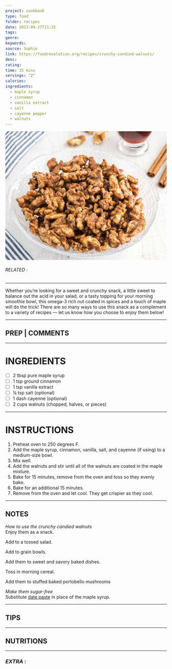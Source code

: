 ```yaml
---
project: cookbook
type: food
folder: recipes
date: 2023-09-27T21:25
tags: 
genre: 
keywords: 
source: Sophie
link: https://foodrevolution.org/recipes/crunchy-candied-walnuts/
desc: 
rating: 
time: 35 mins
servings: "2"
calories: 
ingredients:
  - maple syrup
  - cinnamon
  - vanilla extract
  - salt
  - cayenne pepper
  - walnuts
---
```


![IMAGE](image_478.png)

###### *RELATED* : 
---
Whether you’re looking for a sweet and crunchy snack, a little sweet to balance out the acid in your salad, or a tasty topping for your morning smoothie bowl, this omega-3 rich nut coated in spices and a touch of maple will do the trick! There are so many ways to use this snack as a complement to a variety of recipes — let us know how you choose to enjoy them below!

---
## PREP | COMMENTS



---
# INGREDIENTS

- [ ] 2 tbsp pure maple syrup
- [ ] 1 tsp ground cinnamon
- [ ] 1 tsp vanilla extract
- [ ] ¼ tsp salt (optional)
- [ ] 1 dash cayenne (optional)
- [ ] 2 cups walnuts (chopped, halves, or pieces)

---
# INSTRUCTIONS

1. Preheat oven to 250 degrees F.
2. Add the maple syrup, cinnamon, vanilla, salt, and cayenne (if using) to a medium-size bowl.
3. Mix well.
4. Add the walnuts and stir until all of the walnuts are coated in the maple mixture.
5. Bake for 15 minutes, remove from the oven and toss so they evenly bake.
6. Bake for an additional 15 minutes.
7. Remove from the oven and let cool. They get crispier as they cool.

---
## NOTES

_How to use the crunchy candied walnuts_  
Enjoy them as a snack.  
  
Add to a tossed salad.  
  
Add to grain bowls.  
  
Add them to sweet and savory baked dishes.  
  
Toss in morning cereal.  
  
Add them to stuffed baked portobello mushrooms

_Make them sugar-free_  
Substitute [date paste](https://foodrevolution.org/recipes/super-simple-homemade-date-paste/) in place of the maple syrup.

---
## TIPS



---
## NUTRITIONS



---
### *EXTRA* :



